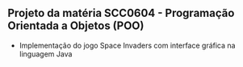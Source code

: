## Projeto da matéria SCC0604 - Programação Orientada a Objetos (POO)
- Implementação do jogo Space Invaders com interface gráfica na linguagem Java
